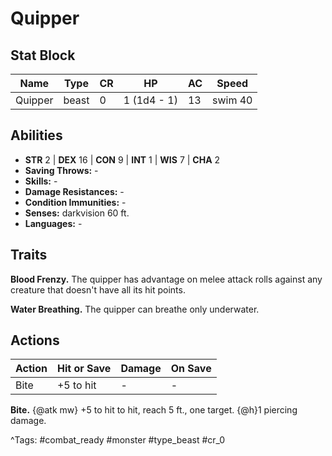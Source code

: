 # Quipper

## Stat Block

| Name | Type | CR | HP | AC | Speed |
|------|------|----|----|----|-------|
| Quipper | beast | 0 | 1 (1d4 - 1) | 13 | swim 40 |

## Abilities

- **STR** 2 | **DEX** 16 | **CON** 9 | **INT** 1 | **WIS** 7 | **CHA** 2
- **Saving Throws:** -  
- **Skills:** -  
- **Damage Resistances:** -  
- **Condition Immunities:** -  
- **Senses:** darkvision 60 ft.  
- **Languages:** -

## Traits

**Blood Frenzy.** The quipper has advantage on melee attack rolls against any creature that doesn't have all its hit points.

**Water Breathing.** The quipper can breathe only underwater.


## Actions

| Action | Hit or Save | Damage | On Save |
|--------|--------------|--------|----------|
| Bite | +5 to hit | - | - |

**Bite.** {@atk mw} +5 to hit to hit, reach 5 ft., one target. {@h}1 piercing damage.


^Tags: #combat_ready #monster #type_beast #cr_0